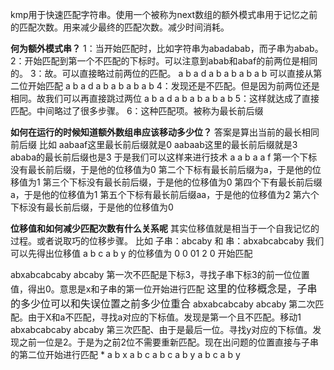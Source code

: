 kmp用于快速匹配字符串。使用一个被称为next数组的额外模式串用于记忆之前的匹配次数。用来减少最终的匹配次数。减少时间消耗。

**何为额外模式串？**
1：当开始匹配时，比如字符串为abadabab，而子串为abab。
2：开始匹配到第一个不匹配的下标时。可以注意到abab和abaf的前两位是相同的。
3：故。可以直接略过前两位的匹配。
 a b a d a b a b
 a b a b
 可以直接从第二位开始匹配
 a b a d a b a b
       a b a b
4：发现还是不匹配。但是因为前两位还是相同。故我们可以再直接跳过两位
	 a  b  a  d  a b a b
                     a b a b 
5：这样就达成了直接匹配。中间略过了很多步骤。
6：这种匹配项。被称为最长前后缀



**如何在运行的时候知道额外数组串应该移动多少位？**
答案是算出当前的最长相同前后缀
比如
aabaaf这里最长前后缀就是0
aabaab这里的最长前后缀就是3
ababa的最长前后缀也是3
于是我们可以这样来进行技术
a a b a a f
第一个下标没有最长前后缀，于是他的位移值为0
第二个下标有最长前后缀为a，于是他的位移值为1
第三个下标没有最长前后缀，于是他的位移值为0
第四个下有最长前后缀a，于是他的位移值为1
第五个下标有最长前后缀aa，于是他的位移值为2
第六个下标没有最长前后缀，于是他的位移值为0



**位移值和如何减少匹配次数有什么关系呢**
其实位移值就是相当于一个自我记忆的过程。或者说取巧的位移步骤。
比如
子串：abcaby
和
串：abxabcabcaby
我们可以先得出位移值
a b c a b y 的位移值为
0 0 01 2 0
开始匹配

abxabcabcaby
abcaby
第一次不匹配是下标3，寻找子串下标3的前一位位置值，得出0。意思是x和子串的第一位开始进行匹配
<font size="3">这里的位移概念是，子串的多少位可以和失误位置之前多少位重合</font>
abxabcabcaby
  abcaby
第二次匹配。由于X和a不匹配，寻找a对应的下标值。发现是第一个且不匹配。移动1
abxabcabcaby
     abcaby
第三次匹配、由于是最后一位。寻找y对应的下标值。发现之前一位是2。于是为之前2位不需要重新匹配。现在出问题的位置直接与子串的第二位开始进行匹配
                       *
a b x a b c a b c a b y
                 a b c a b y



